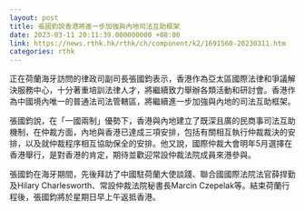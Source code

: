 ```yaml
---
layout: post
title: 張國鈞說香港將進一步加強與內地司法互助框架
date: 2023-03-11 20:11:39.000000000 +08:00
link: https://news.rthk.hk/rthk/ch/component/k2/1691560-20230311.htm
categories: rthk
---
```


正在荷蘭海牙訪問的律政司副司長張國鈞表示，香港作為亞太區國際法律和爭議解決服務中心，十分著重培訓法律人才，將繼續致力舉辦各類活動和研討會。香港作為中國境內唯一的普通法司法管轄區，將繼續進一步加強與內地的司法互助框架。

張國鈞說，在「一國兩制」優勢下，香港與內地建立了既深且廣的民商事司法互助機制，在仲裁方面，內地與香港已達成三項安排，包括有關相互執行仲裁裁決的安排，以及就仲裁程序相互協助保全的安排。他又說，國際仲裁大會明年5月選擇在香港舉行，是對香港的肯定，期待並歡迎常設仲裁法院成員來港參與。

張國鈞在海牙期間，先後拜訪了中國駐荷蘭大使談踐、聯合國國際法院法官薛捍勤及Hilary Charlesworth、常設仲裁法院秘書長Marcin Czepelak等。結束荷蘭行程後，張國鈞將於星期日早上午返抵香港。
